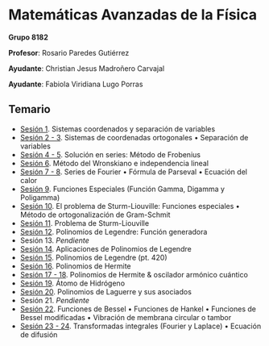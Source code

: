 # Matemáticas Avanzadas de la Física

**Grupo 8182**

**Profesor**: Rosario Paredes Gutiérrez

**Ayudante**: Christian Jesus Madroñero Carvajal

**Ayudante**: Fabiola Viridiana Lugo Porras

## Temario

- [Sesión 1](/Matem%C3%A1ticas%20Avanzadas%20de%20la%20F%C3%ADsica/Sesi%C3%B3n%2001.pdf). Sistemas coordenados y separación de variables
- [Sesión 2 - 3](/Matem%C3%A1ticas%20Avanzadas%20de%20la%20F%C3%ADsica/Sesi%C3%B3n%2002%20-%2003.pdf). Sistemas de coordenadas ortogonales • Separación de variables
- [Sesión 4 - 5](/Matem%C3%A1ticas%20Avanzadas%20de%20la%20F%C3%ADsica/Sesi%C3%B3n%2004%20-%2005.pdf). Solución en series: Método de Frobenius
- [Sesión 6](/Matem%C3%A1ticas%20Avanzadas%20de%20la%20F%C3%ADsica/Sesi%C3%B3n%2006.pdf). Método del Wronskiano e independencia lineal
- [Sesión 7 - 8](/Matem%C3%A1ticas%20Avanzadas%20de%20la%20F%C3%ADsica/Sesi%C3%B3n%2007%20-%2008.pdf). Series de Fourier • Fórmula de Parseval • Ecuación del calor
- [Sesión 9](/Matem%C3%A1ticas%20Avanzadas%20de%20la%20F%C3%ADsica/Sesi%C3%B3n%2009.pdf). Funciones Especiales (Función Gamma, Digamma y Poligamma)
- [Sesión 10](/Matem%C3%A1ticas%20Avanzadas%20de%20la%20F%C3%ADsica/Sesi%C3%B3n%2010.pdf). El problema de Sturm-Liouville: Funciones especiales • Método de ortogonalización de Gram-Schmit
- [Sesión 11](/Matem%C3%A1ticas%20Avanzadas%20de%20la%20F%C3%ADsica/Sesi%C3%B3n%2011.pdf). Problema de Sturm-Liouville
- [Sesión 12](/Matem%C3%A1ticas%20Avanzadas%20de%20la%20F%C3%ADsica/Sesi%C3%B3n%2012.pdf). Polinomios de Legendre: Función generadora
- Sesión 13. *Pendiente*
- [Sesión 14](/Matem%C3%A1ticas%20Avanzadas%20de%20la%20F%C3%ADsica/Sesi%C3%B3n%2014.pdf). Aplicaciones de Polinomios de Legendre
- [Sesión 15](/Matem%C3%A1ticas%20Avanzadas%20de%20la%20F%C3%ADsica/Sesi%C3%B3n%2015.pdf). Polinomios de Legendre (pt. 420)
- [Sesión 16](/Matem%C3%A1ticas%20Avanzadas%20de%20la%20F%C3%ADsica/Sesi%C3%B3n%2016.pdf). Polinomios de Hermite
- [Sesión 17 - 18](/Matem%C3%A1ticas%20Avanzadas%20de%20la%20F%C3%ADsica/Sesi%C3%B3n%2017%20-%2018.pdf). Polinomios de Hermite & oscilador armónico cuántico
- [Sesión 19](/Matem%C3%A1ticas%20Avanzadas%20de%20la%20F%C3%ADsica/Sesi%C3%B3n%2019.pdf). Átomo de Hidrógeno
- [Sesión 20](/Matem%C3%A1ticas%20Avanzadas%20de%20la%20F%C3%ADsica/Sesi%C3%B3n%2020.pdf). Polinomios de Laguerre y sus asociados
- Sesión 21. *Pendiente*
- [Sesión 22](/Matem%C3%A1ticas%20Avanzadas%20de%20la%20F%C3%ADsica/Sesi%C3%B3n%2022.pdf). Funciones de Bessel • Funciones de Hankel • Funciones de Bessel modificadas • Vibración de membrana circular o tambor
- [Sesión 23 - 24](/Matem%C3%A1ticas%20Avanzadas%20de%20la%20F%C3%ADsica/Sesi%C3%B3n%2023%20-%2024.pdf). Transformadas integrales (Fourier y Laplace) • Ecuación de difusión